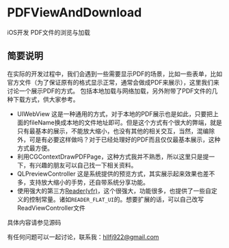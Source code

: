 # PDFViewAndDownload
iOS开发 PDF文件的浏览与加载

## 简要说明
在实际的开发过程中，我们会遇到一些需要显示PDF的场景，比如一些表单，比如官方文件（为了保证原有的格式显示正常，通常会做成PDF来展示），这里我们来讨论一个展示PDF的方式。
包括本地加载与网络加载，另外附带了PDF文件的几种下载方式，供大家参考。
* UIWebView 这是一种通用的方式，对于本地的PDF展示也是如此，只要把上面的fileName换成本地的文件地址即可。但是这个方式有个很大的弊端，就是只有最基本的展示，不能放大缩小，也没有其他的相关交互，当然，混编除外，可是有必要这样做吗？对于已经处理好的PDF而且仅仅最基本展示，这种方式最方便。
* 利用CGContextDrawPDFPage，这种方式我并不熟悉，所以这里只是提一下，有兴趣的朋友可以自己找一下相关资料。
* QLPreviewController 这是系统提供的预览方式，其实展示起来效果也差不多，支持放大缩小的手势，还自带系统分享功能。  
* 使用强大的第三方[Reader(vfr)](https://github.com/vfr/Reader)，这个很强大，功能很多，也提供了一些自定义的控制常量。诸如`READER_FLAT_UI`的。想要扩展的话，可以自己改写ReadViewController文件

具体内容请参见源码

有任何问题可以一起讨论，联系我：hllfj922@gmail.com

